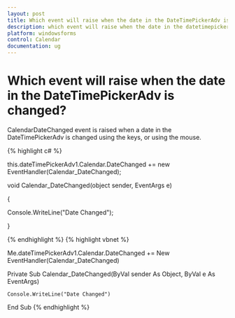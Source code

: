 ```yaml
---
layout: post
title: Which event will raise when the date in the DateTimePickerAdv is changed?
description: which event will raise when the date in the datetimepickeradv is changed?
platform: windowsforms
control: Calendar
documentation: ug
---
```

# Which event will raise when the date in the DateTimePickerAdv is changed?

CalendarDateChanged event is raised when a date in the DateTimePickerAdv is changed using the keys, or using the mouse.



{% highlight c#  %}

this.dateTimePickerAdv1.Calendar.DateChanged += new EventHandler(Calendar_DateChanged);



void Calendar_DateChanged(object sender, EventArgs e)

{

Console.WriteLine("Date Changed");

}





{% endhighlight   %}
{% highlight vbnet  %}

Me.dateTimePickerAdv1.Calendar.DateChanged += New EventHandler(Calendar_DateChanged)



Private Sub Calendar_DateChanged(ByVal sender As Object, ByVal e As EventArgs)

    Console.WriteLine("Date Changed")

End Sub
{% endhighlight  %}